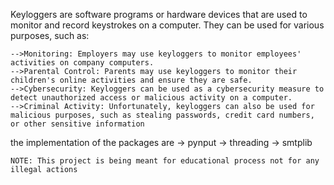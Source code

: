 
Keyloggers are software programs or hardware devices that are used to monitor and record keystrokes on a computer. They can be used for various purposes, such as:

    -->Monitoring: Employers may use keyloggers to monitor employees' activities on company computers.
    -->Parental Control: Parents may use keyloggers to monitor their children's online activities and ensure they are safe.
    -->Cybersecurity: Keyloggers can be used as a cybersecurity measure to detect unauthorized access or malicious activity on a computer.
    -->Criminal Activity: Unfortunately, keyloggers can also be used for malicious purposes, such as stealing passwords, credit card numbers, or other sensitive information


the implementation of the packages are 
    -> pynput
    -> threading
    -> smtplib

    NOTE: This project is being meant for educational process not for any illegal actions 

